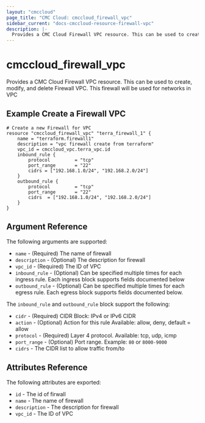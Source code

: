 ```yaml
---
layout: "cmccloud"
page_title: "CMC Cloud: cmccloud_firewall_vpc"
sidebar_current: "docs-cmccloud-resource-firewall-vpc"
description: |-
  Provides a CMC Cloud Firewall VPC resource. This can be used to create, modify, and delete Firewall VPC.
---
```


# cmccloud\_firewall_vpc

Provides a CMC Cloud Firewall VPC resource. This can be used to create,
modify, and delete Firewall VPC. This firewall will be used for networks in VPC

## Example Create a Firewall VPC

```hcl
# Create a new Firewall for VPC
resource "cmccloud_firewall_vpc" "terra_firewall_1" {
    name = "terraform.firewall1"
    description = "vpc firewall create from terraform"
    vpc_id = cmccloud_vpc.terra_vpc.id
    inbound_rule {
        protocol         = "tcp"
        port_range       = "22"
        cidrs = ["192.168.1.0/24", "192.168.2.0/24"]
    } 
    outbound_rule {
        protocol         = "tcp"
        port_range       = "22"
        cidrs  = ["192.168.1.0/24", "192.168.2.0/24"]
    }
}
```

## Argument Reference

The following arguments are supported:

* `name` - (Required) The name of firewall
* `description` - (Optional) The description for firewall
* `vpc_id` - (Required) The ID of VPC
* `inbound_rule` - (Optional) Can be specified multiple times for each ingress rule. Each ingress block supports fields documented below
* `outbound_rule` - (Optional) Can be specified multiple times for each egress rule. Each egress block supports fields documented below.

The `inbound_rule` and `outbound_rule` block support the following: 

* `cidr` - (Required) CIDR Block: IPv4 or IPv6 CIDR
* `action` - (Optional) Action for this rule Available: allow, deny, default = allow
* `protocol` - (Required) Layer 4 protocol.  Available: tcp, udp, icmp
* `port_range` - (Optional) Port range. Example: `80` or `8000-9000`
* `cidrs` - The CIDR list to allow traffic from/to

## Attributes Reference

The following attributes are exported:

* `id` - The id of firwall
* `name` - The name of firewall
* `description` - The description for firewall
* `vpc_id` - The ID of VPC
